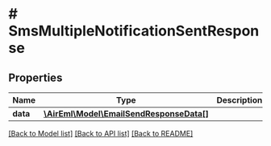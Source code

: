 # # SmsMultipleNotificationSentResponse

## Properties

Name | Type | Description | Notes
------------ | ------------- | ------------- | -------------
**data** | [**\AirEml\Model\EmailSendResponseData[]**](EmailSendResponseData.md) |  | [optional]

[[Back to Model list]](../../README.md#models) [[Back to API list]](../../README.md#endpoints) [[Back to README]](../../README.md)
